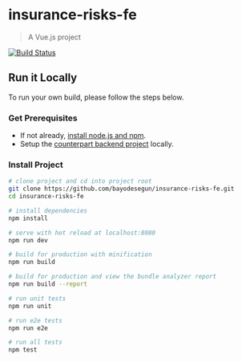 # insurance-risks-fe

> A Vue.js project

[![Build Status](https://travis-ci.org/bayodesegun/insurance-risks-fe.svg?branch=master)](https://travis-ci.org/bayodesegun/insurance-risks-fe)

## Run it Locally
To run your own build, please follow the steps below.

### Get Prerequisites
- If not already, [install node.js and npm](https://nodejs.org/).
- Setup the [counterpart backend project](https://github.com/bayodesegun/insurance-risks-api) locally.

### Install Project

``` bash
# clone project and cd into project root
git clone https://github.com/bayodesegun/insurance-risks-fe.git
cd insurance-risks-fe

# install dependencies
npm install

# serve with hot reload at localhost:8080
npm run dev

# build for production with minification
npm run build

# build for production and view the bundle analyzer report
npm run build --report

# run unit tests
npm run unit

# run e2e tests
npm run e2e

# run all tests
npm test
```
